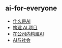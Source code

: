 ## ai-for-everyone

* [什么是AI](./ai-for-everyone/01_what-is-ai.md)
* [构建 AI 项目](./ai-for-everyone/02_building-ai-projects.md)
* [在公司内构建AI](./ai-for-everyone/03_building-ai-in-your-company.md)
* [AI与社会](./ai-for-everyone/04_ai-and-society.md)
